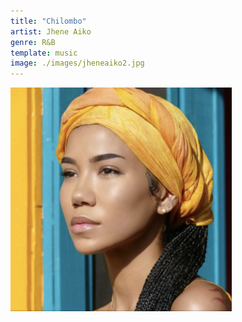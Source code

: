 ```yaml
---
title: "Chilombo"
artist: Jhene Aiko
genre: R&B
template: music
image: ./images/jheneaiko2.jpg
---
```


![image](./images/jheneaiko2.jpg)
